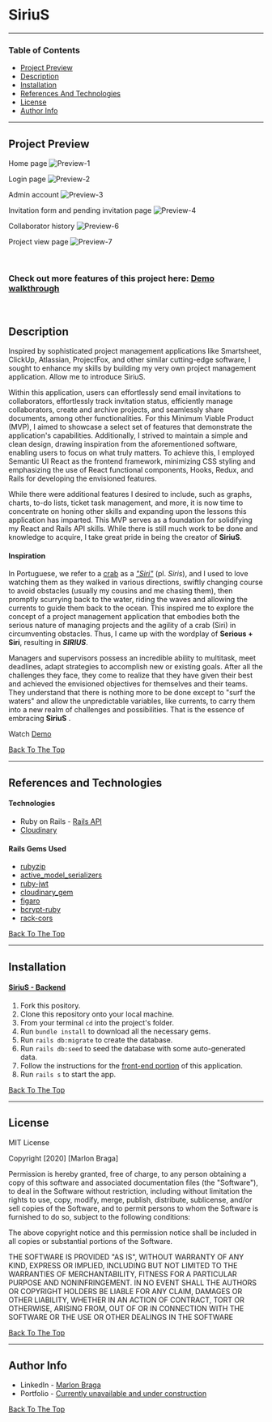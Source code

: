 # SiriuS

---

### Table of Contents

- [Project Preview](#project-preview)
- [Description](#description)
- [Installation](#installation)
- [References And Technologies](#references-and-technologies)
- [License](#license)
- [Author Info](#author-info)

---

## Project Preview 

Home page
![Preview-1](https://res.cloudinary.com/dloh9txdc/image/upload/v1607892624/SiriuS%20-%20Project%20Preview/SiriuS-Collage.001_s642qk.png)

Login page
![Preview-2](https://res.cloudinary.com/dloh9txdc/image/upload/v1607554430/SiriuS%20-%20Project%20Preview/SiriuS-Collage.002_kgx4vg.jpg)

Admin account
![Preview-3](https://res.cloudinary.com/dloh9txdc/image/upload/v1607554430/SiriuS%20-%20Project%20Preview/SiriuS-Collage.003_qduipd.jpg)

Invitation form and pending invitation page
![Preview-4](https://res.cloudinary.com/dloh9txdc/image/upload/v1607554430/SiriuS%20-%20Project%20Preview/SiriuS-Collage.006_oe8q8x.jpg)

Collaborator history
![Preview-6](https://res.cloudinary.com/dloh9txdc/image/upload/v1607554430/SiriuS%20-%20Project%20Preview/SiriuS-Collage.004_jwgtgw.jpg)

Project view page
![Preview-7](https://res.cloudinary.com/dloh9txdc/image/upload/v1607557280/SiriuS%20-%20Project%20Preview/collage.001_kgmhzs.jpg)

<br />

### Check out more features of this project here: [Demo walkthrough](https://www.youtube.com/watch?v=jxUIX6JdJtk&ab_channel=MarlonBraga)

<br />

## Description

Inspired by sophisticated project management applications like Smartsheet, ClickUp, Atlassian, ProjectFox, and other similar cutting-edge software, I sought to enhance my skills by building my very own project management application. Allow me to introduce SiriuS.

Within this application, users can effortlessly send email invitations to collaborators, effortlessly track invitation status, efficiently manage collaborators, create and archive projects, and seamlessly share documents, among other functionalities. For this Minimum Viable Product (MVP), I aimed to showcase a select set of features that demonstrate the application's capabilities. Additionally, I strived to maintain a simple and clean design, drawing inspiration from the aforementioned software, enabling users to focus on what truly matters. To achieve this, I employed Semantic UI React as the frontend framework, minimizing CSS styling and emphasizing the use of React functional components, Hooks, Redux, and Rails for developing the envisioned features.

While there were additional features I desired to include, such as graphs, charts, to-do lists, ticket task management, and more, it is now time to concentrate on honing other skills and expanding upon the lessons this application has imparted. This MVP serves as a foundation for solidifying my React and Rails API skills. While there is still much work to be done and knowledge to acquire, I take great pride in being the creator of __SiriuS__.

#### Inspiration

In Portuguese, we refer to a [crab](https://en.wikipedia.org/wiki/Crab) as a [_"Siri"_](https://www.youtube.com/watch?v=K4PDorXSXEU&ab_channel=PronounceNames) (pl. _Siris_), and I used to love watching them as they walked in various directions, swiftly changing course to avoid obstacles (usually my cousins and me chasing them), then promptly scurrying back to the water, riding the waves and allowing the currents to guide them back to the ocean. This inspired me to explore the concept of a project management application that embodies both the serious nature of managing projects and the agility of a crab (Siri) in circumventing obstacles. Thus, I came up with the wordplay of __Serious + Siri__, resulting in ___SIRIUS___.

Managers and supervisors possess an incredible ability to multitask, meet deadlines, adapt strategies to accomplish new or existing goals. After all the challenges they face, they come to realize that they have given their best and achieved the envisioned objectives for themselves and their teams. They understand that there is nothing more to be done except to "surf the waters" and allow the unpredictable variables, like currents, to carry them into a new realm of challenges and possibilities. That is the essence of embracing __SiriuS__ .

Watch [Demo](https://www.youtube.com/watch?v=jxUIX6JdJtk&ab_channel=MarlonBraga)

[Back To The Top](#sirius)

---

## References and Technologies

#### Technologies

- Ruby on Rails - [Rails API](https://guides.rubyonrails.org/api_app.html)
- [Cloudinary](https://cloudinary.com/)

#### Rails Gems Used

- [rubyzip](https://github.com/rubyzip/rubyzip)
- [active_model_serializers](https://github.com/rails-api/active_model_serializers)
- [ruby-jwt](https://github.com/jwt/ruby-jwt)
- [cloudinary_gem](https://github.com/cloudinary/cloudinary_gem)
- [figaro](https://github.com/laserlemon/figaro)
- [bcrypt-ruby](https://github.com/codahale/bcrypt-ruby)
- [rack-cors](https://github.com/cyu/rack-cors)

[Back To The Top](#sirius)

---

## Installation

#### [SiriuS - Backend](https://github.com/mrdbrg/SiriuS-backend)

1. Fork this pository.
1. Clone this repository onto your local machine.
1. From your terminal `cd` into the project's folder.
1. Run `bundle install` to download all the necessary gems.
1. Run `rails db:migrate` to create the database.
1. Run `rails db:seed` to seed the database with some auto-generated data.
1. Follow the instructions for the [front-end portion](https://github.com/mrdbrg/SiriuS-frontend) of this application. 
1. Run `rails s` to start the app.

[Back To The Top](#sirius)

---

## License

MIT License

Copyright [2020] [Marlon Braga]

Permission is hereby granted, free of charge, to any person obtaining a copy of this software and associated documentation files (the "Software"), to deal in the Software without restriction, including without limitation the rights to use, copy, modify, merge, publish, distribute, sublicense, and/or sell copies of the Software, and to permit persons to whom the Software is furnished to do so, subject to the following conditions:

The above copyright notice and this permission notice shall be included in all copies or substantial portions of the Software.

THE SOFTWARE IS PROVIDED "AS IS", WITHOUT WARRANTY OF ANY KIND, EXPRESS OR IMPLIED, INCLUDING BUT NOT LIMITED TO THE WARRANTIES OF MERCHANTABILITY, FITNESS FOR A PARTICULAR PURPOSE AND NONINFRINGEMENT. IN NO EVENT SHALL THE AUTHORS OR COPYRIGHT HOLDERS BE LIABLE FOR ANY CLAIM, DAMAGES OR OTHER LIABILITY, WHETHER IN AN ACTION OF CONTRACT, TORT OR OTHERWISE, ARISING FROM, OUT OF OR IN CONNECTION WITH THE SOFTWARE OR THE USE OR OTHER DEALINGS IN THE SOFTWARE

[Back To The Top](#sirius)

---

## Author Info

- LinkedIn - [Marlon Braga](https://www.linkedin.com/in/marlon-braga/)
- Portfolio - [Currently unavailable and under construction](https://www.youtube.com/watch?v=oHg5SJYRHA0&ab_channel=cotter548)

[Back To The Top](#sirius)
